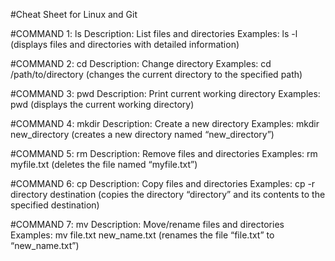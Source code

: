 #Cheat Sheet for Linux and Git

#COMMAND 1: ls
Description: List files and directories
Examples: ls -l (displays files and directories with detailed information)

#COMMAND 2: cd
Description: Change directory
Examples: cd /path/to/directory (changes the current directory to the specified path)

#COMMAND 3: pwd
Description: Print current working directory
Examples: pwd (displays the current working directory)

#COMMAND 4: mkdir
Description: Create a new directory
Examples: mkdir new_directory (creates a new directory named “new_directory”)

#COMMAND 5: rm
Description: Remove files and directories
Examples: rm myfile.txt (deletes the file named “myfile.txt”)

#COMMAND 6: cp
Description: Copy files and directories
Examples: cp -r directory destination (copies the directory “directory” and its contents to the specified destination)

#COMMAND 7: mv
Description: Move/rename files and directories
Examples: mv file.txt new_name.txt (renames the file “file.txt” to “new_name.txt”)





